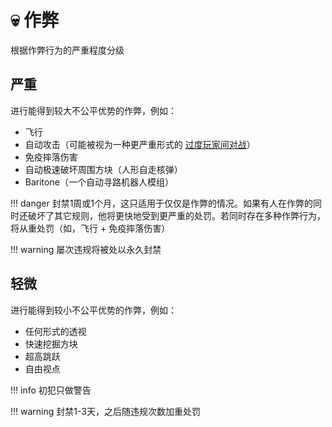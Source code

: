# 💀 作弊

根据作弊行为的严重程度分级

## **严重**

进行能得到较大不公平优势的作弊，例如：

* 飞行
* 自动攻击（可能被视为一种更严重形式的 [过度玩家间对战](excessivepvp.md)）
* 免疫摔落伤害
* 自动极速破坏周围方块（人形自走核弹）
* Baritone（一个自动寻路机器人模组）

!!! danger
封禁1周或1个月，这只适用于仅仅是作弊的情况。如果有人在作弊的同时还破坏了其它规则，他将更快地受到更严重的处罚。若同时存在多种作弊行为，将从重处罚（如，飞行 +
免疫摔落伤害）


!!! warning 屡次违规将被处以永久封禁


## **轻微**

进行能得到较小不公平优势的作弊，例如：

* 任何形式的透视
* 快速挖掘方块
* 超高跳跃
* 自由视点

!!! info 初犯只做警告


!!! warning 封禁1-3天，之后随违规次数加重处罚
